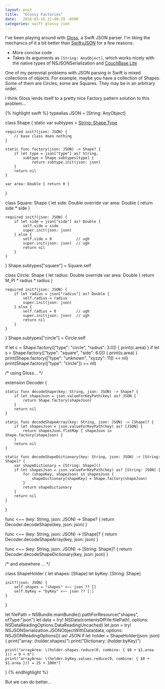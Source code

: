 ```yaml
---
layout: post
title:  "Glossy Factories"
date:   2016-03-16 21:40:29 -0500
categories: swift glossy json
---
```

I've been playing around with [Gloss][gloss], a Swift JSON parser.
I'm liking the mechanics of it a bit better than [SwiftyJSON][swifty]
for a few reasons:
- More concise code
- Takes its arguments as `[String: AnyObject]`, which works nicely
  with the native types of NSJSONSerialization and [CouchBase Lite][cbl]

One of my perennial problems with JSON parsing in Swift is mixed
collections of objects. For example, maybe you have a collection of
Shapes. Some of them are Circles, some are Squares. They may be in
an arbitrary order.

I think Gloss lends itself to a pretty nice Factory pattern solution
to this problem...

{% highlight swift %}
typealias JSON = [String: AnyObject]

class Shape {
    static var subtypes = [String: Shape.Type]()
    
    required init?(json: JSON) {
        // base class does nothing
    }
    
    static func factory(json: JSON) -> Shape? {
        if let type = json["type"] as? String,
            subtype = Shape.subtypes[type] {
                return subtype.init(json: json)
        }
        return nil
    }
    
    var area: Double { return 0 }
}

class Square: Shape {
    let side: Double
    override var area: Double { return side * side }
    
    required init?(json: JSON) {
        if let side = json["side"] as? Double {
            self.side = side
            super.init(json: json)
        } else {
            self.side = 0           // ugh
            super.init(json: json)  // ugh
            return nil
        }
    }
}
Shape.subtypes["square"] = Square.self

class Circle: Shape {
    let radius: Double
    override var area: Double { return M_PI * radius * radius }
    
    required init?(json: JSON) {
        if let radius = json["radius"] as? Double {
            self.radius = radius
            super.init(json: json)
        } else {
            self.radius = 0         // ugh
            super.init(json: json)  // ugh
            return nil
        }
    }
}
Shape.subtypes["circle"] = Circle.self

if let c = Shape.factory(["type": "circle", "radius": 3.0]) {
    print(c.area)
}
if let s = Shape.factory(["type": "square", "side": 6.0]) {
    print(s.area)
}
print(Shape.factory(["type": "unknown", "xyzzy": 11]) == nil)
print(Shape.factory(["type": "circle"]) == nil)


/* using Gloss... */

extension Decoder {
    
    static func decodeShape(key: String, json: JSON) -> Shape? {
        if let shapeJson = json.valueForKeyPath(key) as? JSON {
            return Shape.factory(shapeJson)
        }
        return nil
    }
    
    static func decodeShapeArray(key: String, json: JSON) -> [Shape]? {
        if let shapesJson = json.valueForKeyPath(key) as? [JSON] {
            return shapesJson.flatMap { shapeJson in Shape.factory(shapeJson) }
        }
        return nil
    }
    
    static func decodeShapeDictionary(key: String, json: JSON) -> [String: Shape]? {
        var shapeDictionary = [String: Shape]()
        if let shapesJson = json.valueForKeyPath(key) as? [String: JSON] {
            for (shapeKey, shapeJson) in shapesJson {
                shapeDictionary[shapeKey] = Shape.factory(shapeJson)
            }
            return shapeDictionary
        }
        return nil
    }
    
}

func <~~ (key: String, json: JSON) -> Shape? {
    return Decoder.decodeShape(key, json: json)
}

func <~~ (key: String, json: JSON) -> [Shape]? {
    return Decoder.decodeShapeArray(key, json: json)
}

func <~~ (key: String, json: JSON) -> [String: Shape]? {
    return Decoder.decodeShapeDictionary(key, json: json)
}


/* and elsewhere ... */


class ShapeHolder {
    let shapes: [Shape]
    let byKey: [String: Shape]
    
    init?(json: JSON) {
        self.shapes = "shapes" <~~ json ?? []
        self.byKey = "byKey" <~~ json ?? [:]
    }
}


let filePath = NSBundle.mainBundle().pathForResource("shapes", ofType:"json")
let data = try! NSData(contentsOfFile:filePath!,
    options: NSDataReadingOptions.DataReadingUncached)
let json = try! NSJSONSerialization.JSONObjectWithData(data,
    options: NSJSONReadingOptions()) as! JSON
if let holder = ShapeHolder(json: json) {
    print("array: \(holder.shapes)")
    print("Dictionary: \(holder.byKey)")
    
    print("arrayArea: \(holder.shapes.reduce(0, combine: { $0 + $1.area })) = 9 + π")
    print("arrayArea: \(holder.byKey.values.reduce(0, combine: { $0 + $1.area })) = 25 + 100π")
}
{% endhighlight %}

But we can do better...
 
[gloss]: https://github.com/hkellaway/Gloss
[swifty]: https://github.com/SwiftyJSON/SwiftyJSON
[cbl]: http://developer.couchbase.com/documentation/mobile/current/get-started/couchbase-lite-overview/index.html

